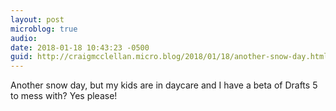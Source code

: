 ```yaml
---
layout: post
microblog: true
audio: 
date: 2018-01-18 10:43:23 -0500
guid: http://craigmcclellan.micro.blog/2018/01/18/another-snow-day.html
---
```

Another snow day, but my kids are in daycare and I have a beta of Drafts 5 to mess with? Yes please!

